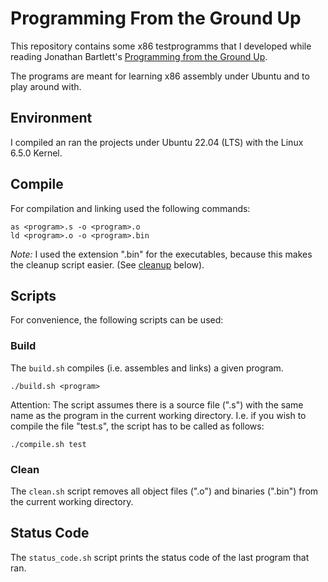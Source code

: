 # Programming From the Ground Up

This repository contains some x86 testprogramms that I developed while reading Jonathan Bartlett's [Programming from the Ground Up](http://savannah.nongnu.org/projects/pgubook).

The programs are meant for learning x86 assembly under Ubuntu and to play around with.

## Environment

I compiled an ran the projects under Ubuntu 22.04 (LTS) with the Linux 6.5.0 Kernel.

## Compile

For compilation and linking used the following commands:

```
as <program>.s -o <program>.o
ld <program>.o -o <program>.bin
```

*Note:* I used the extension ".bin" for the executables, because this makes the
cleanup script easier. (See [cleanup](#clean) below).

## Scripts

For convenience, the following scripts can be used:

### Build

The `build.sh` compiles (i.e. assembles and links) a given program.

```
./build.sh <program>
```

Attention: The script assumes there is a source file (".s") with the same name
as the program in the current working directory. I.e. if you wish to compile
the file "test.s", the script has to be called as follows:

```
./compile.sh test
```

### Clean

The `clean.sh` script removes all object files (".o") and binaries (".bin") from
the current working directory.

## Status Code

The `status_code.sh` script prints the status code of the last program that ran.
